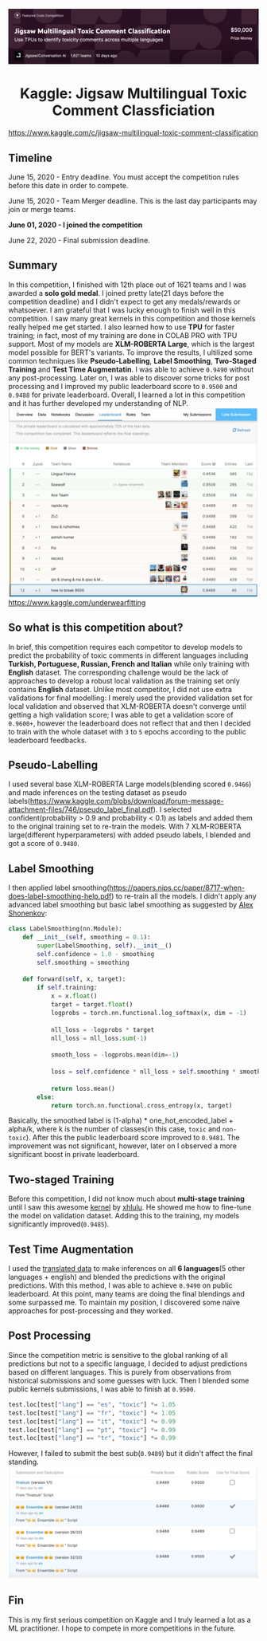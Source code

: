 ![competition](https://github.com/sin1012/Kaggle_Jigsaw_Solo_Gold_Medal/blob/master/submissions%20and%20results/competiton.png)
# <center> Kaggle: Jigsaw Multilingual Toxic Comment Classficiation
https://www.kaggle.com/c/jigsaw-multilingual-toxic-comment-classification

## Timeline
June 15, 2020 - Entry deadline. You must accept the competition rules before this date in order to compete.  

June 15, 2020 - Team Merger deadline. This is the last day participants may join or merge teams.  

**June 01, 2020 - I joined the competition**

June 22, 2020 - Final submission deadline.  

## Summary
In this competition, I finished with 12th place out of 1621 teams and I was awarded a **solo gold medal**. I joined pretty late(21 days before the competition deadline) and I didn't expect to get any medals/rewards or whatsoever. I am grateful that I was lucky enough to finish well in this competition. I saw many great kernels in this competition and those kernels really helped me get started. I also learned how to use **TPU** for faster training; in fact, most of my training are done in COLAB PRO with TPU support. Most of my models are **XLM-ROBERTA Large**, which is the largest model possible for BERT's variants. To improve the results, I ultilized some common techniques like **Pseudo-Labelling**, **Label Smoothing**, **Two-Staged Training** and **Test Time Augmentatin**. I was able to achieve `0.9490` without any post-processing. Later on, I was able to discover some tricks for post processing and I improved my public leaderboard score to `0.9500` and `0.9488` for private leaderboard. Overall, I learned a lot in this competition and it has further developed my understanding of NLP.
![final standing](https://github.com/sin1012/Kaggle_Jigsaw_Solo_Gold_Medal/blob/master/submissions%20and%20results/final_leaderboard.png)
https://www.kaggle.com/underwearfitting

## So what is this competition about?
In brief, this competition requires each competitor to develop models to predict the probability of toxic comments in different languages including **Turkish, Portuguese, Russian, French and Italian** while only training with **English** dataset. The corresponding challenge would be the lack of approaches to develop a robust local validation as the training set only contains **English** dataset. Unlike most competitor, I did not use extra validations for final modelling: I merely used the provided validation set for local validation and observed that XLM-ROBERTA doesn't converge until getting a high validation score; I was able to get a validation score of `0.9600+`, however the leaderboard does not reflect that and then I decided to train with the whole dataset with `3` to `5` epochs according to the public leaderboard feedbacks.

## Pseudo-Labelling
I used several base XLM-ROBERTA Large models(blending scored `0.9466`) and made inferences on the testing dataset as pseudo labels(https://www.kaggle.com/blobs/download/forum-message-attachment-files/746/pseudo_label_final.pdf). I selected confident(probability > 0.9 and probability < 0.1) as labels and added them to the original training set to re-train the models. With 7 XLM-ROBERTA large(different hyperparameters) with added pseudo labels, I blended and got a score of `0.9480`.

## Label Smoothing
I then applied label smoothing(https://papers.nips.cc/paper/8717-when-does-label-smoothing-help.pdf) to re-train all the models. I didn't apply any advanced label smoothing but basic label smoothing as suggested by [Alex Shonenkov](https://www.kaggle.com/shonenkov): 
```python
class LabelSmoothing(nn.Module):
    def __init__(self, smoothing = 0.1):
        super(LabelSmoothing, self).__init__()
        self.confidence = 1.0 - smoothing
        self.smoothing = smoothing

    def forward(self, x, target):
        if self.training:
            x = x.float()
            target = target.float()
            logprobs = torch.nn.functional.log_softmax(x, dim = -1)

            nll_loss = -logprobs * target
            nll_loss = nll_loss.sum(-1)
    
            smooth_loss = -logprobs.mean(dim=-1)

            loss = self.confidence * nll_loss + self.smoothing * smooth_loss

            return loss.mean()
        else:
            return torch.nn.functional.cross_entropy(x, target)
```
Basically, the smoothed label is (1-alpha) * one_hot_encoded_label + alpha/k, where k is the number of classes(in this case, `toxic` and `non-toxic`). After this the public leaderboard score improved to `0.9481`. The improvement was not significant, however, later on I observed a more significant boost in private leaderboard.

## Two-staged Training
Before this competition, I did not know much about **multi-stage training** until I saw this awesome [kernel](https://www.kaggle.com/xhlulu/jigsaw-tpu-xlm-roberta) by [xhlulu](https://www.kaggle.com/xhlulu). He showed me how to fine-tune the model on validation dataset. Adding this to the training, my models significantly improved(`0.9485`).

## Test Time Augmentation
I used the [translated data](https://www.kaggle.com/kashnitsky/jigsaw-multilingual-toxic-test-translated) to make inferences on all **6 languages**(5 other languages + english) and blended the predictions with the original predictions. With this method, I was able to achieve `0.9490` on public leaderboard. At this point, many teams are doing the final blendings and some surpassed me. To maintain my position, I discovered some naive approaches for post-processing and they worked.

## Post Processing
Since the competition metric is sensitive to the global ranking of all predictions but not to a specific language, I decided to adjust predictions based on different languages. This is purely from observations from historical submissions and some guesses with luck. Then I blended some public kernels submissions, I was able to finish at `0.9500`.
```python 
test.loc[test["lang"] == "es", "toxic"] *= 1.05
test.loc[test["lang"] == "fr", "toxic"] *= 1.05
test.loc[test["lang"] == "it", "toxic"] *= 0.99
test.loc[test["lang"] == "pt", "toxic"] *= 0.99
test.loc[test["lang"] == "tr", "toxic"] *= 0.99
```
However, I failed to submit the best sub(`0.9489`) but it didn't affect the final standing.
![subs](https://github.com/sin1012/Kaggle_Jigsaw_Solo_Gold_Medal/blob/master/submissions%20and%20results/submissions.png)

## Fin
This is my first serious competition on Kaggle and I truly learned a lot as a ML practitioner. I hope to compete in more competitions in the future.
